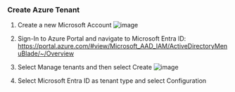 ### Create Azure Tenant
1) Create a new Microsoft Account
![image](https://github.com/user-attachments/assets/e9df2a8d-e74f-4416-a5b3-f5680db18dcd)

2) Sign-In to Azure Portal and navigate to Microsoft Entra ID: https://portal.azure.com/#view/Microsoft_AAD_IAM/ActiveDirectoryMenuBlade/~/Overview
3) Select Manage tenants and then select Create
![image](https://github.com/user-attachments/assets/5cfe2711-6d92-4aad-9701-c955cc376e76)
4) Select Microsoft Entra ID as tenant type and select Configuration
